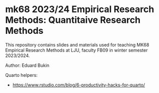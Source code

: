 
# mk68 2023/24 Empirical Research Methods: Quantitaive Research Methods

This repository contains slides and materials used for teaching MK68 Empirical Research Methods at LJU, faculty FB09 in winter semester 2023/2024.

Author: Eduard Bukin

Quarto helpers:

-   https://www.rstudio.com/blog/6-productivity-hacks-for-quarto/
